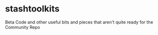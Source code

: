 # stashtoolkits
Beta Code and other useful bits and pieces that aren't quite ready for the Community Repo
